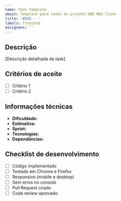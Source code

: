 ```yaml
---
name: Task Template
about: Template para tasks do projeto HBO MAX Clone
title: '#XXX - '
labels: frontend
assignees: ''
---
```


## Descrição
[Descrição detalhada da task]

## Critérios de aceite
- [ ] Critério 1
- [ ] Critério 2

## Informações técnicas
- **Dificuldade:** 
- **Estimativa:** 
- **Sprint:** 
- **Tecnologias:** 
- **Dependências:** 

## Checklist de desenvolvimento
- [ ] Código implementado
- [ ] Testado em Chrome e Firefox
- [ ] Responsivo (mobile e desktop)
- [ ] Sem erros no console
- [ ] Pull Request criado
- [ ] Code review aprovado

